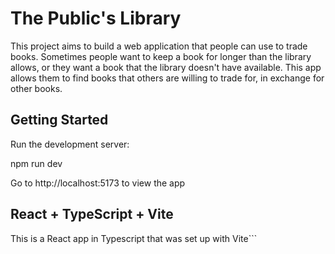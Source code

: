 # The Public's Library

This project aims to build a web application that people can use to trade books. Sometimes people want to keep a book for longer than the library allows, or they want a book that the library doesn't have available. This app allows them to find books that others are willing to trade for, in exchange for other books.

## Getting Started

Run the development server:

npm run dev

Go to http://localhost:5173 to view the app

## React + TypeScript + Vite

This is a React app in Typescript that was set up with Vite```
